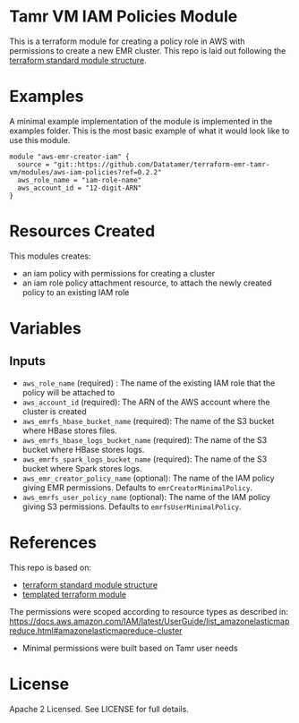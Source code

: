 # Tamr VM IAM Policies Module
This is a terraform module for creating a policy role in AWS with permissions to create a new EMR cluster.
This repo is laid out following the [terraform standard module structure](https://www.terraform.io/docs/modules/index.html#standard-module-structure).

# Examples
A minimal example implementation of the module is implemented in the examples folder.
This is the most basic example of what it would look like to use this module.
```
module "aws-emr-creator-iam" {
  source = "git::https://github.com/Datatamer/terraform-emr-tamr-vm/modules/aws-iam-policies?ref=0.2.2"
  aws_role_name = "iam-role-name"
  aws_account_id = "12-digit-ARN"
}
```

# Resources Created
This modules creates:
* an iam policy with permissions for creating a cluster
* an iam role policy attachment resource, to attach the newly created policy to an existing IAM role

# Variables
## Inputs
* `aws_role_name` (required) : The name of the existing IAM role that the policy will be attached to
* `aws_account_id` (required): The ARN of the AWS account where the cluster is created
* `aws_emrfs_hbase_bucket_name` (required): The name of the S3 bucket where HBase stores files.
* `aws_emrfs_hbase_logs_bucket_name` (required): The name of the S3 bucket where HBase stores logs.
* `aws_emrfs_spark_logs_bucket_name` (required): The name of the S3 bucket where Spark stores logs.
* `aws_emr_creator_policy_name` (optional): The name of the IAM policy giving EMR permissions. Defaults to `emrCreatorMinimalPolicy`.
* `aws_emrfs_user_policy_name` (optional): The name of the IAM policy giving S3 permissions. Defaults to `emrfsUserMinimalPolicy`.


# References
This repo is based on:
* [terraform standard module structure](https://www.terraform.io/docs/modules/index.html#standard-module-structure)
* [templated terraform module](https://github.com/tmknom/template-terraform-module)

The permissions were scoped according to resource types as described in: https://docs.aws.amazon.com/IAM/latest/UserGuide/list_amazonelasticmapreduce.html#amazonelasticmapreduce-cluster
* Minimal permissions were built based on Tamr user needs


# License
Apache 2 Licensed. See LICENSE for full details.
